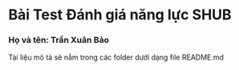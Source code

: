 # Bài Test Đánh giá năng lực SHUB
### Họ và tên: Trần Xuân Bảo
Tài liệu mô tả sẽ nằm trong các folder dưới dạng file README.md


